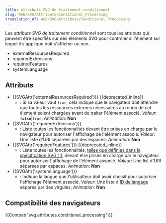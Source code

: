 ```yaml
---
title: Attributs SVG de traitement conditionnel
slug: Web/SVG/Attribute/Conditional_Processing
translation_of: Web/SVG/Attribute/Conditional_Processing
---
```


Les _attributs SVG de traitement conditionnel_ sont tous les attributs qui peuvent être spécifiés sur des éléments SVG pour contrôler si l'élément sur lequel il s'applique doit s'afficher ou non.

- externalResourcesRequired
- requiredExtensions
- requiredFeatures
- systemLanguage

## Attributs

- {{SVGAttr('externalResourcesRequired')}} {{deprecated_inline}}
  - : Si sa valeur vaut `true`, cela indique que le navigateur doit attendre que toutes les ressources externes nécessaires au rendu de cet élément soient chargées avant de traiter l'élément associé.
    _Valeur_: **`false`**|`true`; _Animation_: **Non**
- {{SVGAttr('requiredExtensions')}}
  - : Liste toutes les fonctionnalités devant être prises en charge par le navigateur pour autoriser l'affichage de l'élément associé.
    _Valeur_: Une liste d'URI séparées par des espaces; _Animation_: **Non**
- {{SVGAttr('requiredFeatures')}} {{deprecated_inline}}
  - : Liste toutes les fonctionnalités, [telles que définies dans la spécification SVG 1.1](https://www.w3.org/TR/SVG11/feature.html), devant être prises en charge par le navigateur pour autoriser l'affichage de l'élément associé.
    _Valeur_: Une list d'URI séparées par espaces; _Animation_: **Non**
- {{SVGAttr('systemLanguage')}}
  - : Indique la langue que l'utilisatteur doit avoir choisit pour autoriser l'affichage l'élément associé.
    _Valeur_: Une liste d'[ID de langage](http://www.ietf.org/rfc/bcp/bcp47.txt) séparés par des virgules; _Animation_: **Non**

## Compatibilité des navigateurs

{{Compat("svg.attributes.conditional_processing")}}
